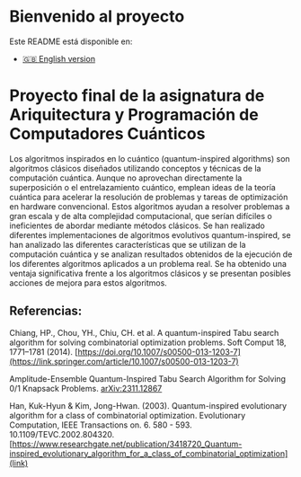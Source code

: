 # Bienvenido al proyecto

Este README está disponible en:

- [🇬🇧 English version](README_en.md)


<h1>Proyecto final de la asignatura de Ariquitectura y Programación de Computadores Cuánticos </h1>

Los algoritmos inspirados en lo cuántico (quantum-inspired algorithms) son algoritmos clásicos diseñados utilizando conceptos y técnicas de la computación cuántica. Aunque no aprovechan directamente la superposición o el entrelazamiento cuántico, emplean ideas de la teoría cuántica para acelerar la resolución de problemas y tareas de optimización en hardware convencional. Estos algoritmos ayudan a resolver problemas a gran escala y de alta complejidad computacional, que serían difíciles o ineficientes de abordar mediante métodos clásicos.
Se han realizado diferentes implementaciones de algoritmos evolutivos quantum-inspired, se han analizado las diferentes características que se utilizan de la computación cuántica y se analizan resultados obtenidos de la ejecución de los diferentes algoritmos aplicados a un problema real. 
Se ha obtenido una ventaja significativa frente a los algoritmos clásicos y se presentan posibles acciones de mejora para estos algoritmos.

<h2>Referencias:</h2> 

Chiang, HP., Chou, YH., Chiu, CH. et al. A quantum-inspired Tabu search algorithm for solving combinatorial optimization problems. Soft Comput 18, 1771–1781 (2014). [https://doi.org/10.1007/s00500-013-1203-7](https://link.springer.com/article/10.1007/s00500-013-1203-7)

Amplitude-Ensemble Quantum-Inspired Tabu Search Algorithm for Solving 0/1 Knapsack Problems. 	[arXiv:2311.12867](https://arxiv.org/abs/2311.12867)

Han, Kuk-Hyun & Kim, Jong-Hwan. (2003). Quantum-inspired evolutionary algorithm for a class of combinatorial optimization. Evolutionary Computation, IEEE Transactions on. 6. 580 - 593. 10.1109/TEVC.2002.804320. [https://www.researchgate.net/publication/3418720_Quantum-inspired_evolutionary_algorithm_for_a_class_of_combinatorial_optimization](link)
